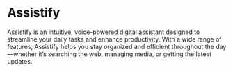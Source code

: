 # Assistify
Assistify is an intuitive, voice-powered digital assistant designed to streamline your daily tasks and enhance productivity. With a wide range of features, Assistify helps you stay organized and efficient throughout the day—whether it’s searching the web, managing media, or getting the latest updates.

